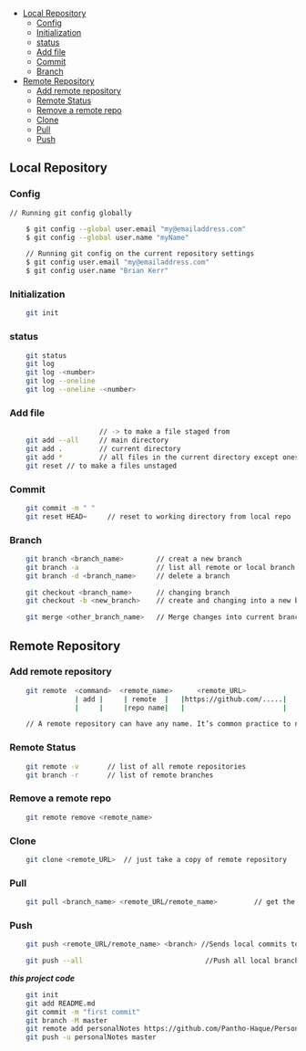 - [Local Repository](#local-repository)
  - [Config](#config)
  - [Initialization](#initialization)
  - [status](#status)
  - [Add file](#add-file)
  - [Commit](#commit)
  - [Branch](#branch)
- [Remote Repository](#remote-repository)
  - [Add remote repository](#add-remote-repository)
  - [Remote Status](#remote-status)
  - [Remove a remote repo](#remove-a-remote-repo)
  - [Clone](#clone)
  - [Pull](#pull)
  - [Push](#push)

## Local Repository

### Config

    // Running git config globally

```sh
    $ git config --global user.email "my@emailaddress.com"
    $ git config --global user.name "myName"

    // Running git config on the current repository settings
    $ git config user.email "my@emailaddress.com"
    $ git config user.name "Brian Kerr"
```

### Initialization

```sh
    git init
```

### status

```sh
    git status
    git log
    git log -<number>
    git log --oneline
    git log --oneline -<number>
```

### Add file

```sh
                      // -> to make a file staged from
    git add --all     // main directory
    git add .         // current directory
    git add *         // all files in the current directory except ones that begin with a period
    git reset // to make a files unstaged
```

### Commit

```sh
    git commit -m " "
    git reset HEAD~     // reset to working directory from local repo
```

### Branch

```sh
    git branch <branch_name>        // creat a new branch
    git branch -a                   // list all remote or local branch
    git branch -d <branch_name>     // delete a branch

    git checkout <branch_name>      // changing branch
    git checkout -b <new_branch>    // create and changing into a new branch

    git merge <other_branch_name>   // Merge changes into current branch
```

## Remote Repository

### Add remote repository

```sh
    git remote  <command>  <remote_name>      <remote_URL>
                | add |     | remote  |   |https://github.com/.....|
                |     |     |repo name|   |                        |

    // A remote repository can have any name. It’s common practice to name the remote repository ‘origin’.
```

### Remote Status

```sh
    git remote -v       // list of all remote repositories
    git branch -r       // list of remote branches
```

### Remove a remote repo

```sh
    git remote remove <remote_name>
```

### Clone

```sh
    git clone <remote_URL>  // just take a copy of remote repository
```

### Pull

```sh
    git pull <branch_name> <remote_URL/remote_name>         // get the latest version of a repository
```

### Push

```sh
    git push <remote_URL/remote_name> <branch> //Sends local commits to the remote repository.

    git push --all                              //Push all local branches to remote repository
```

<!-- http://guides.beanstalkapp.com/version-control/common-git-commands.html

stash
log
rm

 -->

**_this project code_**

```sh
    git init
    git add README.md
    git commit -m "first commit"
    git branch -M master
    git remote add personalNotes https://github.com/Pantho-Haque/PersonalNoets.git
    git push -u personalNotes master
```
